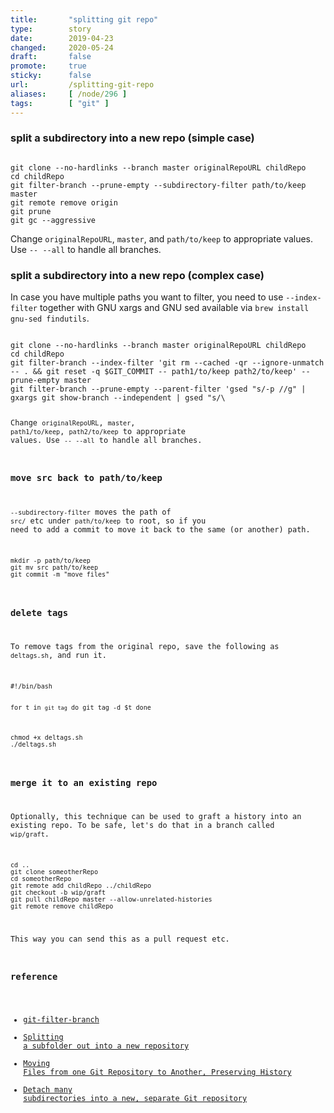 ```yaml
---
title:       "splitting git repo"
type:        story
date:        2019-04-23
changed:     2020-05-24
draft:       false
promote:     true
sticky:      false
url:         /splitting-git-repo
aliases:     [ /node/296 ]
tags:        [ "git" ]
---
```


### split a subdirectory into a new repo (simple case)

<code>
git clone --no-hardlinks --branch master originalRepoURL childRepo
cd childRepo
git filter-branch --prune-empty --subdirectory-filter path/to/keep master
git remote remove origin
git prune
git gc --aggressive
</code>

Change `originalRepoURL`, `master`, and `path/to/keep` to appropriate values. Use `-- --all` to handle all branches.

### split a subdirectory into a new repo (complex case)

In case you have multiple paths you want to filter, you need to use `--index-filter` together with GNU xargs and GNU sed available via `brew install gnu-sed findutils`.

<code>
git clone --no-hardlinks --branch master originalRepoURL childRepo
cd childRepo
git filter-branch --index-filter 'git rm --cached -qr --ignore-unmatch -- . && git reset -q $GIT_COMMIT -- path1/to/keep path2/to/keep' --prune-empty master
git filter-branch --prune-empty --parent-filter 'gsed "s/-p //g" | gxargs git show-branch --independent | gsed "s/\</-p /g"'
git remote remove origin
git prune
git gc --aggressive
</code>

Change `originalRepoURL`, `master`, `path1/to/keep`, `path2/to/keep` to appropriate values. Use `-- --all` to handle all branches.

### move src back to path/to/keep

`--subdirectory-filter` moves the path of `src/` etc under `path/to/keep` to root, so if you need to add a commit to move it back to the same (or another) path.

<code>
mkdir -p path/to/keep
git mv src path/to/keep
git commit -m "move files"
</code>

### delete tags

To remove tags from the original repo, save the following as `deltags.sh`, and run it.

<code>
#!/bin/bash

for t in `git tag`
do
  git tag -d $t
done
</code>

<code>
chmod +x deltags.sh
./deltags.sh
</code>

### merge it to an existing repo

Optionally, this technique can be used to graft a history into an existing repo.
To be safe, let's do that in a branch called `wip/graft`.

<code>
cd ..
git clone someotherRepo
cd someotherRepo
git remote add childRepo ../childRepo
git checkout -b wip/graft
git pull childRepo master --allow-unrelated-histories
git remote remove childRepo
</code>

This way you can send this as a pull request etc.

### reference

- [git-filter-branch](https://git-scm.com/docs/git-filter-branch)
- [Splitting a subfolder out into a new repository](https://help.github.com/en/articles/splitting-a-subfolder-out-into-a-new-repository)
- [Moving Files from one Git Repository to Another, Preserving History](http://gbayer.com/development/moving-files-from-one-git-repository-to-another-preserving-history/)
- [Detach many subdirectories into a new, separate Git repository](https://stackoverflow.com/a/17867910/3827)
